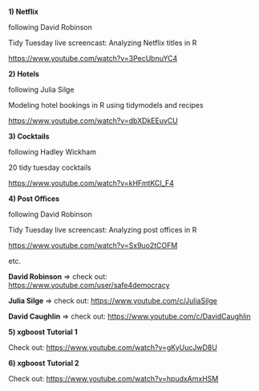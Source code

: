 
**1) Netflix**

following David Robinson

Tidy Tuesday live screencast: Analyzing Netflix titles in R

https://www.youtube.com/watch?v=3PecUbnuYC4


**2) Hotels**

following Julia Silge

Modeling hotel bookings in R using tidymodels and recipes

https://www.youtube.com/watch?v=dbXDkEEuvCU


**3) Cocktails**

following Hadley Wickham

20 tidy tuesday cocktails

https://www.youtube.com/watch?v=kHFmtKCI_F4


**4) Post Offices**

following David Robinson

Tidy Tuesday live screencast: Analyzing post offices in R

https://www.youtube.com/watch?v=Sx9uo2tCOFM


etc.

**David Robinson**
=> check out: https://www.youtube.com/user/safe4democracy


**Julia Silge**
=> check out: https://www.youtube.com/c/JuliaSilge


**David Caughlin**
=> check out: https://www.youtube.com/c/DavidCaughlin

**5) xgboost Tutorial 1**

Check out: https://www.youtube.com/watch?v=gKyUucJwD8U

**6) xgboost Tutorial 2**

Check out: https://www.youtube.com/watch?v=hpudxAmxHSM





